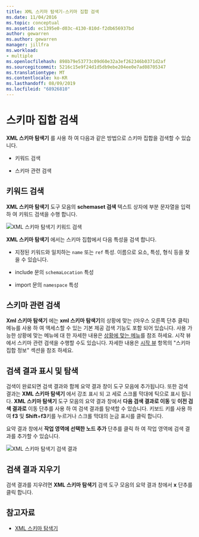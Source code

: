 ```yaml
---
title: XML 스키마 탐색기-스키마 집합 검색
ms.date: 11/04/2016
ms.topic: conceptual
ms.assetid: ec1395e0-d03c-4130-810d-f2db656937bd
author: gewarren
ms.author: gewarren
manager: jillfra
ms.workload:
- multiple
ms.openlocfilehash: 898b79e53773c09d60e32a3ef262346b0371d2af
ms.sourcegitcommit: 5216c15e9f24d1d5db9ebe204ee0e7ad08705347
ms.translationtype: MT
ms.contentlocale: ko-KR
ms.lasthandoff: 08/09/2019
ms.locfileid: "68926810"
---
```

# <a name="search-the-schema-set"></a>스키마 집합 검색

**XML 스키마 탐색기** 를 사용 하 여 다음과 같은 방법으로 스키마 집합을 검색할 수 있습니다.

- 키워드 검색

- 스키마 관련 검색

## <a name="keyword-search"></a>키워드 검색

**XML 스키마 탐색기** 도구 모음의 **schemaset 검색** 텍스트 상자에 부분 문자열을 입력 하 여 키워드 검색을 수행 합니다.

![XML 스키마 탐색기 키워드 검색](../xml-tools/media/schemaexplorersearch.gif)

**XML 스키마 탐색기** 에서는 스키마 집합에서 다음 특성을 검색 합니다.

- 지정된 키워드와 일치하는 `name` 또는 `ref` 특성. 이름으로 요소, 특성, 형식 등을 찾을 수 있습니다.

- include 문의 `schemaLocation` 특성

- import 문의 `namespace` 특성

## <a name="schema-specific-search"></a>스키마 관련 검색

**Xml 스키마 탐색기** 에는 **xml 스키마 탐색기**의 상황에 맞는 (마우스 오른쪽 단추 클릭) 메뉴를 사용 하 여 액세스할 수 있는 기본 제공 검색 기능도 포함 되어 있습니다. 사용 가능한 상황에 맞는 메뉴에 대 한 자세한 내용은 [상황에 맞는 메뉴](../xml-tools/context-menus-xml-schema-explorer.md)를 참조 하세요. 시작 뷰에서 스키마 관련 검색을 수행할 수도 있습니다. 자세한 내용은 [시작 뷰](../xml-tools/start-view.md) 항목의 "스키마 집합 정보" 섹션을 참조 하세요.

## <a name="display-and-navigate-search-results"></a>검색 결과 표시 및 탐색

검색이 완료되면 검색 결과와 함께 요약 결과 창이 도구 모음에 추가됩니다. 또한 검색 결과는 **XML 스키마 탐색기** 에서 강조 표시 되 고 세로 스크롤 막대에 틱으로 표시 됩니다. **XML 스키마 탐색기** 도구 모음의 요약 결과 창에서 **다음 검색 결과로 이동** 및 **이전 검색 결과로** 이동 단추를 사용 하 여 검색 결과를 탐색할 수 있습니다. 키보드 키를 사용 하 여 **f3** 및 **Shift**+**f3**키를 누르거나 스크롤 막대의 눈금 표시를 클릭 합니다.

요약 결과 창에서 **작업 영역에 선택한 노드 추가** 단추를 클릭 하 여 작업 영역에 검색 결과를 추가할 수 있습니다.

![XML 스키마 탐색기 검색 결과](../xml-tools/media/schemaexplorersearchresult.gif)

## <a name="clear-search-results"></a>검색 결과 지우기

검색 결과를 지우려면 **XML 스키마 탐색기** 검색 도구 모음의 요약 결과 창에서 **x** 단추를 클릭 합니다.

## <a name="see-also"></a>참고자료

- [XML 스키마 탐색기](../xml-tools/xml-schema-explorer.md)